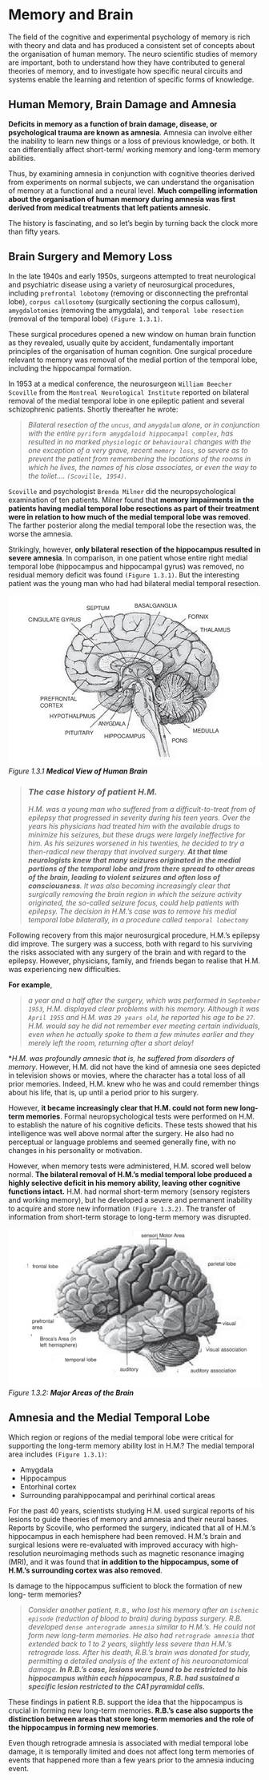 # Memory and Brain
The field of the cognitive and experimental psychology of memory is rich with theory and data and has produced a consistent set of concepts
about the organisation of human memory. The neuro scientific studies of memory are important, both to understand how they have contributed to
general theories of memory, and to investigate how specific neural circuits and systems enable the learning and retention of specific forms
of knowledge.

## Human Memory, Brain Damage and Amnesia
**Deficits in memory as a function of brain damage, disease, or psychological trauma are known as amnesia**. Amnesia can involve either
the inability to learn new things or a loss of previous knowledge, or both. It can differentially affect short-term/ working memory and
long-term memory abilities.

Thus, by examining amnesia in conjunction with cognitive theories derived from experiments on normal subjects, we can understand the organisation
of memory at a functional and a neural level. **Much compelling information about the organisation of human memory during amnesia was first
derived from medical treatments that left patients amnesic**.

The history is fascinating, and so let’s begin by turning back the clock more than fifty years.

## Brain Surgery and Memory Loss
In the late 1940s and early 1950s, surgeons attempted to treat neurological and psychiatric disease using a variety of neurosurgical procedures,
including `prefrontal lobotomy` (removing or disconnecting the prefrontal lobe), `corpus callosotomy` (surgically sectioning the corpus callosum),
`amygdalotomies` (removing the amygdala), and `temporal lobe resection` (removal of the temporal lobe) `(Figure 1.3.1)`.

These surgical procedures opened a new window on human brain function as they revealed, usually quite by accident, fundamentally important
principles of the organisation of human cognition. One surgical procedure relevant to memory was removal of the medial portion of the temporal lobe,
including the hippocampal formation.

In 1953 at a medical conference, the neurosurgeon `William Beecher Scoville` from the `Montreal Neurological Institute` reported on
bilateral removal of the medial temporal lobe in one epileptic patient and several schizophrenic patients. Shortly thereafter he wrote:

> *Bilateral resection of the `uncus`, and `amygdalum` alone, or in conjunction with the entire `pyriform amygdaloid hippocampal complex`, has
> resulted in no marked `physiologic` or `behavioural` changes with the one exception of a very grave, recent `memory loss`, so severe as to
> prevent the patient from remembering the locations of the rooms in which he lives, the names of his close associates, or even the way to the
> toilet.... `(Scoville, 1954)`*.

`Scoville` and psychologist `Brenda Milner` did the neuropsychological examination of ten patients. Milner found that **memory impairments in
the patients having medial temporal lobe resections as part of their treatment were in relation to how much of the medial temporal lobe was
removed**. The farther posterior along the medial temporal lobe the resection was, the worse the amnesia.

Strikingly, however, **only bilateral resection of the hippocampus resulted in severe amnesia**. In comparison, in one patient whose entire
right medial temporal lobe (hippocampus and hippocampal gyrus) was removed, no residual memory deficit was found `(Figure 1.3.1)`.
But the interesting patient was the young man who had had bilateral medial temporal resection.

![Figure 1.3.1 Medical View of Human Brain](./medical-view-of-human-brain.png)
*Figure 1.3.1 **Medical View of Human Brain***

> ### *The case history of patient H.M.*
> *H.M. was a young man who suffered from a difficult-to-treat from of epilepsy that progressed in severity during his teen years.
> Over the years his physicians had treated him with the available drugs to minimize his seizures, but these drugs were largely ineffective
> for him. As his seizures worsened in his twenties, he decided to try a then-radical new therapy that involved surgery. **At that time
> neurologists knew that many seizures originated in the medial portions of the temporal lobe and from there spread to other areas of the brain,
> leading to violent seizures and often loss of consciousness**. It was also becoming increasingly clear that surgically removing the brain
> region in which the seizure activity originated, the so-called seizure focus, could help patients with epilepsy. The decision in H.M.’s case
> was to remove his medial temporal lobe bilaterally, in a procedure called `temporal lobectomy`*

Following recovery from this major neurosurgical procedure, H.M.’s epilepsy did improve. The surgery was a success, both with regard to his
surviving the risks associated with any surgery of the brain and with regard to the epilepsy. However, physicians, family, and friends began
to realise that H.M. was experiencing new difficulties.

**For example**,

> *a year and a half after the surgery, which was performed in `September 1953`, H.M. displayed clear problems with his memory. Although it was
> `April 1955` and H.M. was `29 years old`, he reported his age to be `27`. H.M. would say he did not remember ever meeting certain individuals,
> even when he actually spoke to them a few minutes earlier and they merely left the room, returning after a short delay!*

**H.M. was profoundly amnesic that is, he suffered from disorders of memory*. However, H.M. did not have the kind of amnesia one sees depicted
in television shows or movies, where the character has a total loss of all prior memories. Indeed, H.M. knew who he was and could remember
things about his life, that is, up until a period prior to his surgery.

However, **it became increasingly clear that H.M. could not form new long-term memories**. Formal neuropsychological tests were performed on
H.M. to establish the nature of his cognitive deficits. These tests showed that his intelligence was well above normal after the surgery.
He also had no perceptual or language problems and seemed generally fine, with no changes in his personality or motivation.

However, when memory tests were administered, H.M. scored well below normal. **The bilateral removal of H.M.’s medial temporal lobe produced a highly selective deficit in his memory ability, leaving other cognitive functions intact.** H.M. had normal short-term memory (sensory registers and
working memory), but he developed a severe and permanent inability to acquire and store new information `(Figure 1.3.2)`.
The transfer of information from short-term storage to long-term memory was disrupted.

![Figure 1.3.2 Major Areas of the Brain](./major-areas-of-brain-figure-1-3-2.png)
*Figure 1.3.2: **Major Areas of the Brain***

## Amnesia and the Medial Temporal Lobe
Which region or regions of the medial temporal lobe were critical for supporting the long-term memory ability lost in H.M.?
The medial temporal area includes `(Figure 1.3.1)`:
- Amygdala
- Hippocampus
- Entorhinal cortex
- Surrounding parahippocampal and perirhinal cortical areas

For the past 40 years, scientists studying H.M. used surgical reports of his lesions to guide theories of memory and amnesia and their neural bases.
Reports by Scoville, who performed the surgery, indicated that all of H.M.’s hippocampus in each hemisphere had been removed. H.M.’s brain
and surgical lesions were re-evaluated with improved accuracy with high-resolution neuroimaging methods such as magnetic resonance imaging (MRI),
and it was found that **in addition to the hippocampus, some of H.M.’s surrounding cortex was also removed**.

Is damage to the hippocampus sufficient to block the formation of new long- term memories?

> *Consider another patient, `R.B`., who lost his memory after an `ischemic episode` (reduction of blood to brain) during bypass surgery.
> R.B. developed `dense anterograde amnesia` similar to H.M.’s. He could not form new long-term memories. He also had `retrograde amnesia` that
> extended back to 1 to 2 years, slightly less severe than H.M.’s retrograde loss. After his death, R.B.’s brain was donated for study,
> permitting a detailed analysis of the extent of his neuroanatomical damage. **In R.B.’s case, lesions were found to be restricted to his hippocampus
> within each hippocampus, R.B. had sustained a specific lesion restricted to the CA1 pyramidal cells.***

These findings in patient R.B. support the idea that the hippocampus is crucial in forming new long-term memories. **R.B.’s case also supports
the distinction between areas that store long-term memories and the role of the hippocampus in forming new memories**.

Even though retrograde amnesia is associated with medial temporal lobe damage, it is temporally limited and does not affect long term
memories of events that happened more than a few years prior to the amnesia inducing event.
